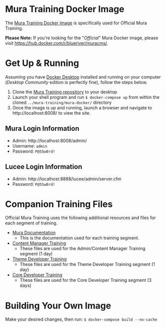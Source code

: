 # Mura Training Docker Image

The [Mura Training Docker Image](https://hub.docker.com/r/stevewithington/mura-training) is specifically used for Official Mura Training.

**Please Note:** If you're looking for the "*Official*" Mura Docker image, please visit https://hub.docker.com/r/blueriver/muracms/.

# Get Up & Running
Assuming you have [Docker Desktop](https://www.docker.com/products/docker-desktop) installed and running on your computer (*Desktop Community* edition is perfectly fine), follow the steps below.

1. Clone the [Mura Training repository](https://github.com/stevewithington/mura-training) to your desktop
2. Launch your shell program and run `$ docker-compose up` from within the cloned `../mura-training/mura-docker/` directory
3. Once the image is up and running, launch a browser and navigate to http://localhost:8008/ to view the site.

## Mura Login Information

* Admin: http://localhost:8008/admin/
* Username: `admin`
* Password: `P@55w0rd!`

## Lucee Login Information

* Admin: http://localhost:8888/lucee/admin/server.cfm
* Password: `P@55w0rd!`


# Companion Training Files

Official Mura Training uses the following additional resources and files for each segment of training.

* [Mura Documentation](https://docs.getmura.com)
    * This is the documentation used for each training segment.
* [Content Manager Training](https://github.com/stevewithington/mura-training/tree/master/companion-files/1-admin)
    * These files are used for the Admin/Content Manager Training segment (1 day)
* [Theme Developer Training](https://github.com/stevewithington/mura-training/tree/master/companion-files/2-theme)
    * These files are used for the Theme Developer Training segment (1 day)
* [Core Developer Training](https://github.com/stevewithington/mura-training/tree/master/companion-files/3-core)
    * These files are used for the Core Developer Training segment (3 days)

# Building Your Own Image
Make your desired changes, then run:
`$ docker-compose build --no-cache`
